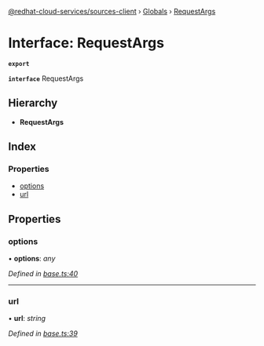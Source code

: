 [@redhat-cloud-services/sources-client](../README.md) › [Globals](../globals.md) › [RequestArgs](requestargs.md)

# Interface: RequestArgs

**`export`** 

**`interface`** RequestArgs

## Hierarchy

* **RequestArgs**

## Index

### Properties

* [options](requestargs.md#options)
* [url](requestargs.md#url)

## Properties

###  options

• **options**: *any*

*Defined in [base.ts:40](https://github.com/RedHatInsights/javascript-clients.gi/blob/master/packages/sources/base.ts#L40)*

___

###  url

• **url**: *string*

*Defined in [base.ts:39](https://github.com/RedHatInsights/javascript-clients.gi/blob/master/packages/sources/base.ts#L39)*
